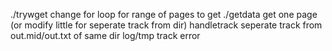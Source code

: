 ./trywget     change for loop for range of pages to get
./getdata     get one page (or modify little for seperate track from dir)
handletrack     seperate track from out.mid/out.txt of same dir
log/tmp track error